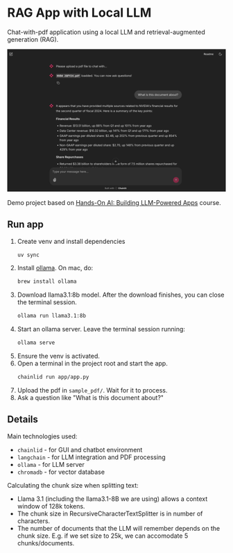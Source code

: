 # RAG App with Local LLM

Chat-with-pdf application using a local LLM and retrieval-augmented generation (RAG).

![demo-image](demo/demo.png)

Demo project based on [Hands-On AI: Building LLM-Powered Apps](https://www.linkedin.com/learning/hands-on-ai-building-llm-powered-apps?trk=learning-course_related-content-card&upsellOrderOrigin=default_guest_learning) course.

## Run app

1. Create venv and install dependencies
    ```bash
    uv sync
    ```
2. Install [ollama](https://ollama.com/). On mac, do:
    ```bash
    brew install ollama
    ```
3. Download llama3.1:8b model. After the download finishes, you can close the terminal session.
    ```bash
    ollama run llama3.1:8b
    ```
4. Start an ollama server. Leave the terminal session running:
    ```bash
    ollama serve
    ```
5. Ensure the venv is activated.
6. Open a terminal in the project root and start the app.
    ```bash
    chainlid run app/app.py
    ```
7. Upload the pdf in `sample_pdf/`. Wait for it to process.
8. Ask a question like "What is this document about?"

## Details

Main technologies used:
- `chainlid` - for GUI and chatbot environment
- `langchain` - for LLM integration and PDF processing
- `ollama` - for LLM server
- `chromadb` - for vector database

Calculating the chunk size when splitting text:
- Llama 3.1 (including the llama3.1-8B we are using) allows a context window of 128k tokens.
- The chunk size in RecursiveCharacterTextSplitter is in number of characters.
- The number of documents that the LLM will remember depends on the chunk size. E.g. if we set size to 25k, we can accomodate 5 chunks/documents.
